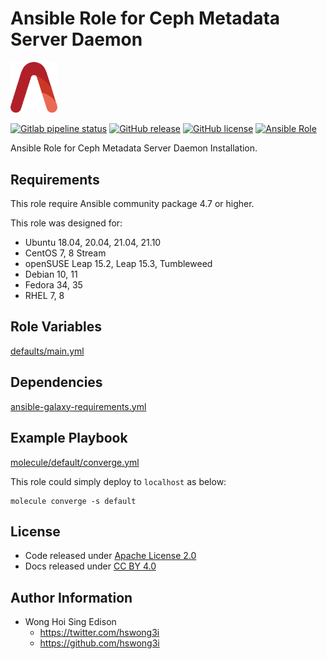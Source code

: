 # Ansible Role for Ceph Metadata Server Daemon

<img src="/alvistack.svg" width="75" alt="AlviStack">

[![Gitlab pipeline status](https://img.shields.io/gitlab/pipeline/alvistack/ansible-role-ceph_mds/master)](https://gitlab.com/alvistack/ansible-role-ceph_mds/-/pipelines)
[![GitHub release](https://img.shields.io/github/release/alvistack/ansible-role-ceph_mds.svg)](https://github.com/alvistack/ansible-role-ceph_mds/releases)
[![GitHub license](https://img.shields.io/github/license/alvistack/ansible-role-ceph_mds.svg)](https://github.com/alvistack/ansible-role-ceph_mds/blob/master/LICENSE)
[![Ansible Role](https://img.shields.io/badge/galaxy-alvistack.ceph_mds-blue.svg)](https://galaxy.ansible.com/alvistack/ceph_mds)

Ansible Role for Ceph Metadata Server Daemon Installation.

## Requirements

This role require Ansible community package 4.7 or higher.

This role was designed for:

  - Ubuntu 18.04, 20.04, 21.04, 21.10
  - CentOS 7, 8 Stream
  - openSUSE Leap 15.2, Leap 15.3, Tumbleweed
  - Debian 10, 11
  - Fedora 34, 35
  - RHEL 7, 8

## Role Variables

[defaults/main.yml](defaults/main.yml)

## Dependencies

[ansible-galaxy-requirements.yml](ansible-galaxy-requirements.yml)

## Example Playbook

[molecule/default/converge.yml](molecule/default/converge.yml)

This role could simply deploy to `localhost` as below:

    molecule converge -s default

## License

  - Code released under [Apache License 2.0](LICENSE)
  - Docs released under [CC BY 4.0](http://creativecommons.org/licenses/by/4.0/)

## Author Information

  - Wong Hoi Sing Edison
      - <https://twitter.com/hswong3i>
      - <https://github.com/hswong3i>
